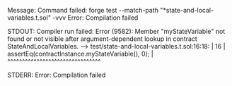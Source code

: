 Message: Command failed: forge test --match-path "*state-and-local-variables.t.sol" -vvv
Error: Compilation failed


STDOUT:
Compiler run failed:
Error (9582): Member "myStateVariable" not found or not visible after argument-dependent lookup in contract StateAndLocalVariables.
  --> test/state-and-local-variables.t.sol:16:18:
   |
16 |         assertEq(contractInstance.myStateVariable(), 0);
   |                  ^^^^^^^^^^^^^^^^^^^^^^^^^^^^^^^^



STDERR:
Error: Compilation failed
